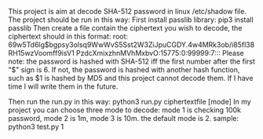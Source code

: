This project is aim at decode SHA-512 password in linux /etc/shadow file.
The project should be run in this way:
First install passlib library:
pip3 install passlib
Then create a file contain the ciphertext you wish to decode, the ciphertext should in this format:
root: $6$9w5Td6lg$bgpsy3olsq9WwWvS5Sst2W3ZiJpuCGDY.4w4MRk3ob/i85fl38RH15wzVoomff9isV1 PzdcXmixzhnMVhMxbvO:15775:0:99999:7:::
Please note: the password is hashed with SHA-512 iff the first number after the first "$" sign is 6. If not, the password is hashed with another hash function, such as $1 is hashed by MD5 and this project cannot decode them. If I have time I will write them in the future.

Then run the run.py in this way:
python3 run.py ciphertextfile [mode]
In my project you can choose three mode to decode:
mode 1 is checking 100k password,
mode 2 is 1m,
mode 3 is 10m.
the default mode is 2.
sample:
python3 test.py 1
